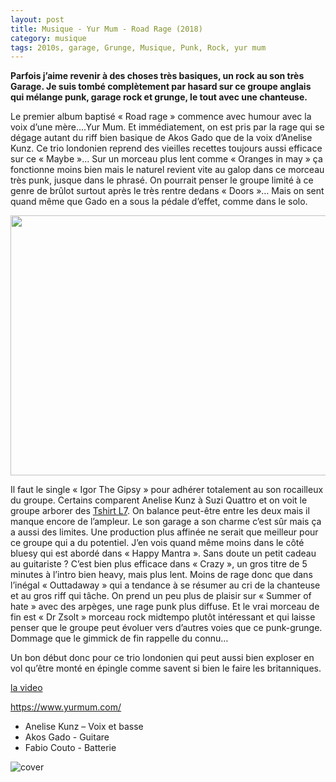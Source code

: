 ```yaml
---
layout: post
title: Musique - Yur Mum - Road Rage (2018)
category: musique
tags: 2010s, garage, Grunge, Musique, Punk, Rock, yur mum
---
```

**Parfois j’aime revenir à des choses très basiques, un rock au son très Garage. Je suis tombé complètement par hasard sur ce groupe anglais qui mélange punk, garage rock et grunge, le tout avec une chanteuse.**

Le premier album baptisé « Road rage » commence avec humour avec la voix d’une mère….Yur Mum. Et immédiatement, on est pris par la rage qui se dégage autant du riff bien basique de Akos Gado que de la voix d’Anelise Kunz. Ce trio londonien reprend des vieilles recettes toujours aussi efficace sur ce « Maybe »… Sur un morceau plus lent comme « Oranges in may » ça fonctionne moins bien mais le naturel revient vite au galop dans ce morceau très punk, jusque dans le phrasé. On pourrait penser le groupe limité à ce genre de brûlot surtout après le très rentre dedans « Doors »… Mais on sent quand même que Gado en a sous la pédale d’effet, comme dans le solo.

<img class="aligncenter size-large wp-image-23341" src="https://cheziceman.files.wordpress.com/2018/06/yurmum.jpg?w=739" alt="" width="739" height="416" />

Il faut le single « Igor The Gipsy » pour adhérer totalement au son rocailleux du groupe. Certains comparent Anelise Kunz à Suzi Quattro et on voit le groupe arborer des <a href="https://cheziceman.wordpress.com/2016/01/04/l7-bricks-are-heavy/">Tshirt L7</a>. On balance peut-être entre les deux mais il manque encore de l’ampleur. Le son garage a son charme c’est sûr mais ça a aussi des limites. Une production plus affinée ne serait que meilleur pour ce groupe qui a du potentiel. J’en vois quand même moins dans le côté bluesy qui est abordé dans « Happy Mantra ». Sans doute un petit cadeau au guitariste ? C’est bien plus efficace dans « Crazy », un gros titre de 5 minutes à l’intro bien heavy, mais plus lent. Moins de rage donc que dans l’inégal « Outtadaway » qui a tendance à se résumer au cri de la chanteuse et au gros riff qui tâche. On prend un peu plus de plaisir sur « Summer of hate » avec des arpèges, une rage punk plus diffuse. Et le vrai morceau de fin est « Dr Zsolt » morceau rock midtempo plutôt intéressant et qui laisse penser que le groupe peut évoluer vers d’autres voies que ce punk-grunge. Dommage que le gimmick de fin rappelle du connu…

Un bon début donc pour ce trio londonien qui peut aussi bien exploser en vol qu’être monté en épingle comme savent si bien le faire les britanniques.

[la video](https://www.youtube.com/watch?v=grryVqHOJto)

<a href="https://www.yurmum.com/">https://www.yurmum.com/</a>

* Anelise Kunz – Voix et basse
* Akos Gado - Guitare
* Fabio Couto - Batterie

![cover](https://cheziceman.files.wordpress.com/2018/06/yur-mumroadrage.jpg)
